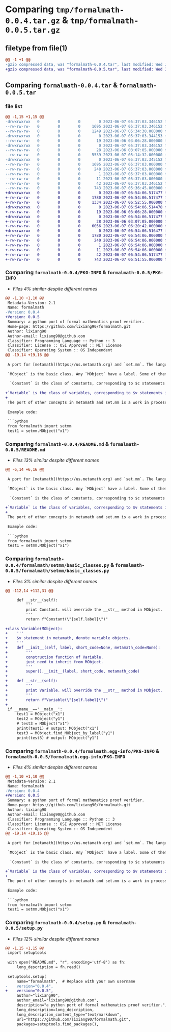 # Comparing `tmp/formalmath-0.0.4.tar.gz` & `tmp/formalmath-0.0.5.tar.gz`

## filetype from file(1)

```diff
@@ -1 +1 @@
-gzip compressed data, was "formalmath-0.0.4.tar", last modified: Wed Jun  7 05:37:03 2023, max compression
+gzip compressed data, was "formalmath-0.0.5.tar", last modified: Wed Jun  7 06:54:06 2023, max compression
```

## Comparing `formalmath-0.0.4.tar` & `formalmath-0.0.5.tar`

### file list

```diff
@@ -1,15 +1,15 @@
-drwxrwxrwx   0        0        0        0 2023-06-07 05:37:03.346152 formalmath-0.0.4/
--rw-rw-rw-   0        0        0     1695 2023-06-07 05:37:03.346152 formalmath-0.0.4/PKG-INFO
--rw-rw-rw-   0        0        0     1249 2023-06-07 05:34:30.000000 formalmath-0.0.4/README.md
-drwxrwxrwx   0        0        0        0 2023-06-07 05:37:03.344153 formalmath-0.0.4/formalmath/
--rw-rw-rw-   0        0        0       19 2023-06-06 03:06:28.000000 formalmath-0.0.4/formalmath/__init__.py
-drwxrwxrwx   0        0        0        0 2023-06-07 05:37:03.346152 formalmath-0.0.4/formalmath/setmm/
--rw-rw-rw-   0        0        0       28 2023-06-06 03:07:05.000000 formalmath-0.0.4/formalmath/setmm/__init__.py
--rw-rw-rw-   0        0        0     5539 2023-06-07 05:14:32.000000 formalmath-0.0.4/formalmath/setmm/basic_classes.py
-drwxrwxrwx   0        0        0        0 2023-06-07 05:37:03.345152 formalmath-0.0.4/formalmath.egg-info/
--rw-rw-rw-   0        0        0     1695 2023-06-07 05:37:03.000000 formalmath-0.0.4/formalmath.egg-info/PKG-INFO
--rw-rw-rw-   0        0        0      240 2023-06-07 05:37:03.000000 formalmath-0.0.4/formalmath.egg-info/SOURCES.txt
--rw-rw-rw-   0        0        0        1 2023-06-07 05:37:03.000000 formalmath-0.0.4/formalmath.egg-info/dependency_links.txt
--rw-rw-rw-   0        0        0       11 2023-06-07 05:37:03.000000 formalmath-0.0.4/formalmath.egg-info/top_level.txt
--rw-rw-rw-   0        0        0       42 2023-06-07 05:37:03.346152 formalmath-0.0.4/setup.cfg
--rw-rw-rw-   0        0        0      743 2023-06-07 05:36:45.000000 formalmath-0.0.4/setup.py
+drwxrwxrwx   0        0        0        0 2023-06-07 06:54:06.517477 formalmath-0.0.5/
+-rw-rw-rw-   0        0        0     1780 2023-06-07 06:54:06.517477 formalmath-0.0.5/PKG-INFO
+-rw-rw-rw-   0        0        0     1334 2023-06-07 06:52:55.000000 formalmath-0.0.5/README.md
+drwxrwxrwx   0        0        0        0 2023-06-07 06:54:06.514478 formalmath-0.0.5/formalmath/
+-rw-rw-rw-   0        0        0       19 2023-06-06 03:06:28.000000 formalmath-0.0.5/formalmath/__init__.py
+drwxrwxrwx   0        0        0        0 2023-06-07 06:54:06.517477 formalmath-0.0.5/formalmath/setmm/
+-rw-rw-rw-   0        0        0       28 2023-06-06 03:07:05.000000 formalmath-0.0.5/formalmath/setmm/__init__.py
+-rw-rw-rw-   0        0        0     6056 2023-06-07 06:20:42.000000 formalmath-0.0.5/formalmath/setmm/basic_classes.py
+drwxrwxrwx   0        0        0        0 2023-06-07 06:54:06.516477 formalmath-0.0.5/formalmath.egg-info/
+-rw-rw-rw-   0        0        0     1780 2023-06-07 06:54:06.000000 formalmath-0.0.5/formalmath.egg-info/PKG-INFO
+-rw-rw-rw-   0        0        0      240 2023-06-07 06:54:06.000000 formalmath-0.0.5/formalmath.egg-info/SOURCES.txt
+-rw-rw-rw-   0        0        0        1 2023-06-07 06:54:06.000000 formalmath-0.0.5/formalmath.egg-info/dependency_links.txt
+-rw-rw-rw-   0        0        0       11 2023-06-07 06:54:06.000000 formalmath-0.0.5/formalmath.egg-info/top_level.txt
+-rw-rw-rw-   0        0        0       42 2023-06-07 06:54:06.517477 formalmath-0.0.5/setup.cfg
+-rw-rw-rw-   0        0        0      743 2023-06-07 06:51:55.000000 formalmath-0.0.5/setup.py
```

### Comparing `formalmath-0.0.4/PKG-INFO` & `formalmath-0.0.5/PKG-INFO`

 * *Files 4% similar despite different names*

```diff
@@ -1,10 +1,10 @@
 Metadata-Version: 2.1
 Name: formalmath
-Version: 0.0.4
+Version: 0.0.5
 Summary: a python port of formal mathematics proof verifier.
 Home-page: https://github.com/lixiang90/formalmath.git
 Author: lixiang90
 Author-email: lixiang90@github.com
 Classifier: Programming Language :: Python :: 3
 Classifier: License :: OSI Approved :: MIT License
 Classifier: Operating System :: OS Independent
@@ -19,14 +19,16 @@
 
 A port for [metamath](https://us.metamath.org) and `set.mm`. The language `metamath` is a math proof verifying language. And, `set.mm` is its main database of theorems, based on the classical ZFC axiom system.
 
 `MObject` is the basic class. Any `MObject` have a label. Some of them have short_code or metamath_code. The label system is unique (if you create a new MObject with the same label with existing one, the program will raise ValueError). So does the short_code and metamath_code.
 
  `Constant` is the class of constants, corresponding to $c statements in metamath.
 
+`Variable` is the class of variables, corresponding to $v statements in metamath.
+
 The port of other concepts in metamath and set.mm is a work in process.
 
 Example code:
 
 ```python
 from formalmath import setmm
 test1 = setmm.MObject("x1")
```

### Comparing `formalmath-0.0.4/README.md` & `formalmath-0.0.5/README.md`

 * *Files 13% similar despite different names*

```diff
@@ -6,14 +6,16 @@
 
 A port for [metamath](https://us.metamath.org) and `set.mm`. The language `metamath` is a math proof verifying language. And, `set.mm` is its main database of theorems, based on the classical ZFC axiom system.
 
 `MObject` is the basic class. Any `MObject` have a label. Some of them have short_code or metamath_code. The label system is unique (if you create a new MObject with the same label with existing one, the program will raise ValueError). So does the short_code and metamath_code.
 
  `Constant` is the class of constants, corresponding to $c statements in metamath.
 
+`Variable` is the class of variables, corresponding to $v statements in metamath.
+
 The port of other concepts in metamath and set.mm is a work in process.
 
 Example code:
 
 ```python
 from formalmath import setmm
 test1 = setmm.MObject("x1")
```

### Comparing `formalmath-0.0.4/formalmath/setmm/basic_classes.py` & `formalmath-0.0.5/formalmath/setmm/basic_classes.py`

 * *Files 3% similar despite different names*

```diff
@@ -112,14 +112,31 @@
     
     def __str__(self):
         '''
         print Constant. will override the __str__ method in MObject.
         '''
         return f"Constant(\"{self.label}\")"
 
+class Variable(MObject):
+    '''
+    $v statement in metamath, denote variable objects.
+    '''
+    def __init__(self, label, short_code=None, metamath_code=None):
+        '''
+        construction function of Variable.
+        just need to inherit from MObject.
+        '''
+        super().__init__(label, short_code, metamath_code)
+    
+    def __str__(self):
+        '''
+        print Variable. will override the __str__ method in MObject.
+        '''
+        return f"Variable(\"{self.label}\")"
+
 if __name__=='__main__':
     test1 = MObject("x1")
     test2 = MObject("y1")
     # test3 = MObject("x1")
     print(test1) # output: MObject("x1")
     test3 = MObject.find_MObject_by_label("y1")
     print(test3) # output: MObject("y1")
```

### Comparing `formalmath-0.0.4/formalmath.egg-info/PKG-INFO` & `formalmath-0.0.5/formalmath.egg-info/PKG-INFO`

 * *Files 4% similar despite different names*

```diff
@@ -1,10 +1,10 @@
 Metadata-Version: 2.1
 Name: formalmath
-Version: 0.0.4
+Version: 0.0.5
 Summary: a python port of formal mathematics proof verifier.
 Home-page: https://github.com/lixiang90/formalmath.git
 Author: lixiang90
 Author-email: lixiang90@github.com
 Classifier: Programming Language :: Python :: 3
 Classifier: License :: OSI Approved :: MIT License
 Classifier: Operating System :: OS Independent
@@ -19,14 +19,16 @@
 
 A port for [metamath](https://us.metamath.org) and `set.mm`. The language `metamath` is a math proof verifying language. And, `set.mm` is its main database of theorems, based on the classical ZFC axiom system.
 
 `MObject` is the basic class. Any `MObject` have a label. Some of them have short_code or metamath_code. The label system is unique (if you create a new MObject with the same label with existing one, the program will raise ValueError). So does the short_code and metamath_code.
 
  `Constant` is the class of constants, corresponding to $c statements in metamath.
 
+`Variable` is the class of variables, corresponding to $v statements in metamath.
+
 The port of other concepts in metamath and set.mm is a work in process.
 
 Example code:
 
 ```python
 from formalmath import setmm
 test1 = setmm.MObject("x1")
```

### Comparing `formalmath-0.0.4/setup.py` & `formalmath-0.0.5/setup.py`

 * *Files 12% similar despite different names*

```diff
@@ -1,15 +1,15 @@
 import setuptools
 
 with open("README.md", "r", encoding='utf-8') as fh:
     long_description = fh.read()
 
 setuptools.setup(
     name="formalmath",  # Replace with your own username
-    version="0.0.4",
+    version="0.0.5",
     author="lixiang90",
     author_email="lixiang90@github.com",
     description="a python port of formal mathematics proof verifier.",
     long_description=long_description,
     long_description_content_type="text/markdown",
     url="https://github.com/lixiang90/formalmath.git",
     packages=setuptools.find_packages(),
```

